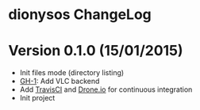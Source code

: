 # dionysos ChangeLog

# Version 0.1.0 (15/01/2015)

- Init files mode (directory listing)
- [GH-1][]: Add VLC backend
- Add [TravisCI][] and [Drone.io][] for continuous integration
- Init project


[TravisCI]: https://travis-ci.org/nlamirault/dionysos
[Drone.io]: https://drone.io/github.com/nlamirault/dionysos
[overseer]: https://github.com/tonini/overseer.el


[GH-1]: https://github.com/nlamirault/dionysos/issues/1
